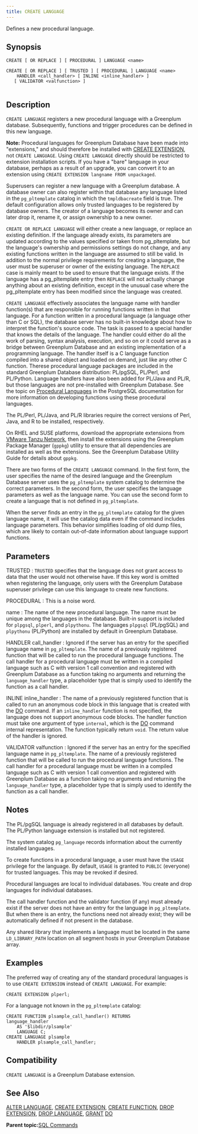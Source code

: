 ```yaml
---
title: CREATE LANGUAGE 
---
```


Defines a new procedural language.

## <a id="section2"></a>Synopsis 

``` {#sql_command_synopsis}
CREATE [ OR REPLACE ] [ PROCEDURAL ] LANGUAGE <name>

CREATE [ OR REPLACE ] [ TRUSTED ] [ PROCEDURAL ] LANGUAGE <name>
    HANDLER <call_handler> [ INLINE <inline_handler> ] 
   [ VALIDATOR <valfunction> ]
            
```

## <a id="section3"></a>Description 

`CREATE LANGUAGE` registers a new procedural language with a Greenplum database. Subsequently, functions and trigger procedures can be defined in this new language.

**Note:** Procedural languages for Greenplum Database have been made into "extensions," and should therefore be installed with [CREATE EXTENSION](CREATE_EXTENSION.html), not `CREATE LANGUAGE`. Using `CREATE LANGUAGE` directly should be restricted to extension installation scripts. If you have a "bare" language in your database, perhaps as a result of an upgrade, you can convert it to an extension using `CREATE EXTENSION langname FROM unpackaged`.

Superusers can register a new language with a Greenplum database. A database owner can also register within that database any language listed in the `pg_pltemplate` catalog in which the `tmpldbacreate` field is true. The default configuration allows only trusted languages to be registered by database owners. The creator of a language becomes its owner and can later drop it, rename it, or assign ownership to a new owner.

`CREATE OR REPLACE LANGUAGE` will either create a new language, or replace an existing definition. If the language already exists, its parameters are updated according to the values specified or taken from pg\_pltemplate, but the language's ownership and permissions settings do not change, and any existing functions written in the language are assumed to still be valid. In addition to the normal privilege requirements for creating a language, the user must be superuser or owner of the existing language. The `REPLACE` case is mainly meant to be used to ensure that the language exists. If the language has a pg\_pltemplate entry then `REPLACE` will not actually change anything about an existing definition, except in the unusual case where the pg\_pltemplate entry has been modified since the language was created.

`CREATE LANGUAGE` effectively associates the language name with handler function\(s\) that are responsible for running functions written in that language. For a function written in a procedural language \(a language other than C or SQL\), the database server has no built-in knowledge about how to interpret the function's source code. The task is passed to a special handler that knows the details of the language. The handler could either do all the work of parsing, syntax analysis, execution, and so on or it could serve as a bridge between Greenplum Database and an existing implementation of a programming language. The handler itself is a C language function compiled into a shared object and loaded on demand, just like any other C function. Therese procedural language packages are included in the standard Greenplum Database distribution: PL/pgSQL, PL/Perl, and PL/Python. Language handlers have also been added for PL/Java and PL/R, but those languages are not pre-installed with Greenplum Database. See the topic on [Procedural Languages](https://www.postgresql.org/docs/9.4/xplang.html) in the PostgreSQL documentation for more information on developing functions using these procedural languages.

The PL/Perl, PL/Java, and PL/R libraries require the correct versions of Perl, Java, and R to be installed, respectively.

On RHEL and SUSE platforms, download the appropriate extensions from [VMware Tanzu Network](https://network.pivotal.io/products/pivotal-gpdb), then install the extensions using the Greenplum Package Manager \(`gppkg`\) utility to ensure that all dependencies are installed as well as the extensions. See the Greenplum Database Utility Guide for details about `gppkg`.

There are two forms of the `CREATE LANGUAGE` command. In the first form, the user specifies the name of the desired language and the Greenplum Database server uses the `pg_pltemplate` system catalog to determine the correct parameters. In the second form, the user specifies the language parameters as well as the language name. You can use the second form to create a language that is not defined in `pg_pltemplate`.

When the server finds an entry in the `pg_pltemplate` catalog for the given language name, it will use the catalog data even if the command includes language parameters. This behavior simplifies loading of old dump files, which are likely to contain out-of-date information about language support functions.

## <a id="section4"></a>Parameters 

TRUSTED
:   `TRUSTED` specifies that the language does not grant access to data that the user would not otherwise have. If this key word is omitted when registering the language, only users with the Greenplum Database superuser privilege can use this language to create new functions.

PROCEDURAL
:   This is a noise word.

name
:   The name of the new procedural language. The name must be unique among the languages in the database. Built-in support is included for `plpgsql`, `plperl`, and `plpythonu`. The languages `plpgsql` \(PL/pgSQL\) and `plpythonu` \(PL/Python\) are installed by default in Greenplum Database.

HANDLER call\_handler
:   Ignored if the server has an entry for the specified language name in `pg_pltemplate`. The name of a previously registered function that will be called to run the procedural language functions. The call handler for a procedural language must be written in a compiled language such as C with version 1 call convention and registered with Greenplum Database as a function taking no arguments and returning the `language_handler` type, a placeholder type that is simply used to identify the function as a call handler.

INLINE inline\_handler
:   The name of a previously registered function that is called to run an anonymous code block in this language that is created with the [DO](DO.html) command. If an `inline_handler` function is not specified, the language does not support anonymous code blocks. The handler function must take one argument of type `internal`, which is the [DO](DO.html) command internal representation. The function typically return `void`. The return value of the handler is ignored.

VALIDATOR valfunction
:   Ignored if the server has an entry for the specified language name in `pg_pltemplate`. The name of a previously registered function that will be called to run the procedural language functions. The call handler for a procedural language must be written in a compiled language such as C with version 1 call convention and registered with Greenplum Database as a function taking no arguments and returning the `language_handler` type, a placeholder type that is simply used to identify the function as a call handler.

## <a id="section5"></a>Notes 

The PL/pgSQL language is already registered in all databases by default. The PL/Python language extension is installed but not registered.

The system catalog `pg_language` records information about the currently installed languages.

To create functions in a procedural language, a user must have the `USAGE` privilege for the language. By default, `USAGE` is granted to `PUBLIC` \(everyone\) for trusted languages. This may be revoked if desired.

Procedural languages are local to individual databases. You create and drop languages for individual databases.

The call handler function and the validator function \(if any\) must already exist if the server does not have an entry for the language in `pg_pltemplate`. But when there is an entry, the functions need not already exist; they will be automatically defined if not present in the database.

Any shared library that implements a language must be located in the same `LD_LIBRARY_PATH` location on all segment hosts in your Greenplum Database array.

## <a id="section6"></a>Examples 

The preferred way of creating any of the standard procedural languages is to use `CREATE EXTENSION` instead of `CREATE LANGUAGE`. For example:

```
CREATE EXTENSION plperl;
```

For a language not known in the `pg_pltemplate` catalog:

```
CREATE FUNCTION plsample_call_handler() RETURNS 
language_handler
    AS '$libdir/plsample'
    LANGUAGE C;
CREATE LANGUAGE plsample
    HANDLER plsample_call_handler;
```

## <a id="section7"></a>Compatibility 

`CREATE LANGUAGE` is a Greenplum Database extension.

## <a id="section8"></a>See Also 

[ALTER LANGUAGE](ALTER_LANGUAGE.html), [CREATE EXTENSION](CREATE_EXTENSION.html), [CREATE FUNCTION](CREATE_FUNCTION.html), [DROP EXTENSION](DROP_EXTENSION.html), [DROP LANGUAGE](DROP_LANGUAGE.html), [GRANT](GRANT.html) [DO](DO.html)

**Parent topic:**[SQL Commands](../sql_commands/sql_ref.html)

